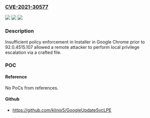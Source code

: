 ### [CVE-2021-30577](https://cve.mitre.org/cgi-bin/cvename.cgi?name=CVE-2021-30577)
![](https://img.shields.io/static/v1?label=Product&message=Chrome&color=blue)
![](https://img.shields.io/static/v1?label=Version&message=%3C%2092.0.4515.107%20&color=brighgreen)
![](https://img.shields.io/static/v1?label=Vulnerability&message=Insufficient%20policy%20enforcement&color=brighgreen)

### Description

Insufficient policy enforcement in Installer in Google Chrome prior to 92.0.4515.107 allowed a remote attacker to perform local privilege escalation via a crafted file.

### POC

#### Reference
No PoCs from references.

#### Github
- https://github.com/klinix5/GoogleUpdateSvcLPE

